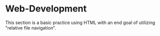 # Web-Development
This section is a basic practice using HTML with an end goal of utilizing "relative file navigation". 

